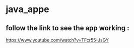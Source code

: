 # java_appe
## follow the link to see the app working  :
  https://www.youtube.com/watch?v=TFcr55-JsGY
